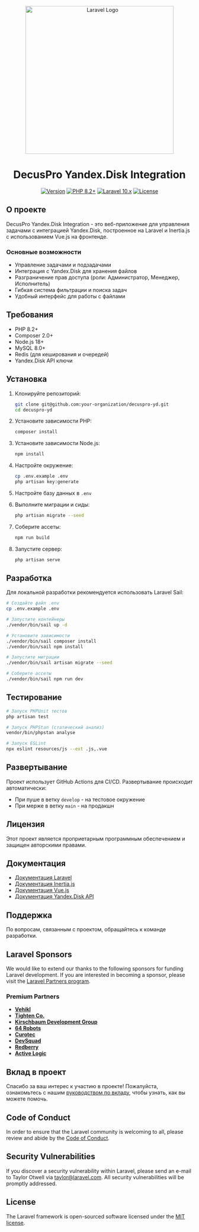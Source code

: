 <p align="center">
  <a href="https://laravel.com" target="_blank">
    <img src="https://raw.githubusercontent.com/laravel/art/master/logo-lockup/5%20SVG/2%20CMYK/1%20Full%20Color/laravel-logolockup-cmyk-red.svg" width="400" alt="Laravel Logo">
  </a>
  <h1 align="center">DecusPro Yandex.Disk Integration</h1>
</p>

<p align="center">
  <a href="#"><img src="https://img.shields.io/badge/version-1.0.0-blue" alt="Version"></a>
  <a href="#"><img src="https://img.shields.io/badge/php-8.2%2B-8892BF" alt="PHP 8.2+"></a>
  <a href="#"><img src="https://img.shields.io/badge/laravel-10.x-FF2D20" alt="Laravel 10.x"></a>
  <a href="#"><img src="https://img.shields.io/badge/license-MIT-blue.svg" alt="License"></a>
</p>

## О проекте

DecusPro Yandex.Disk Integration - это веб-приложение для управления задачами с интеграцией Yandex.Disk, построенное на Laravel и Inertia.js с использованием Vue.js на фронтенде.

### Основные возможности

- Управление задачами и подзадачами
- Интеграция с Yandex.Disk для хранения файлов
- Разграничение прав доступа (роли: Администратор, Менеджер, Исполнитель)
- Гибкая система фильтрации и поиска задач
- Удобный интерфейс для работы с файлами

## Требования

- PHP 8.2+
- Composer 2.0+
- Node.js 18+
- MySQL 8.0+
- Redis (для кеширования и очередей)
- Yandex.Disk API ключи

## Установка

1. Клонируйте репозиторий:
   ```bash
   git clone git@github.com:your-organization/decuspro-yd.git
   cd decuspro-yd
   ```

2. Установите зависимости PHP:
   ```bash
   composer install
   ```

3. Установите зависимости Node.js:
   ```bash
   npm install
   ```

4. Настройте окружение:
   ```bash
   cp .env.example .env
   php artisan key:generate
   ```

5. Настройте базу данных в `.env`

6. Выполните миграции и сиды:
   ```bash
   php artisan migrate --seed
   ```

7. Соберите ассеты:
   ```bash
   npm run build
   ```

8. Запустите сервер:
   ```bash
   php artisan serve
   ```

## Разработка

Для локальной разработки рекомендуется использовать Laravel Sail:

```bash
# Создайте файл .env
cp .env.example .env

# Запустите контейнеры
./vendor/bin/sail up -d

# Установите зависимости
./vendor/bin/sail composer install
./vendor/bin/sail npm install

# Запустите миграции
./vendor/bin/sail artisan migrate --seed

# Соберите ассеты
./vendor/bin/sail npm run dev
```

## Тестирование

```bash
# Запуск PHPUnit тестов
php artisan test

# Запуск PHPStan (статический анализ)
vendor/bin/phpstan analyse

# Запуск ESLint
npx eslint resources/js --ext .js,.vue
```

## Развертывание

Проект использует GitHub Actions для CI/CD. Развертывание происходит автоматически:
- При пуше в ветку `develop` - на тестовое окружение
- При мерже в ветку `main` - на продакшн

## Лицензия

Этот проект является проприетарным программным обеспечением и защищен авторскими правами.

## Документация

- [Документация Laravel](https://laravel.com/docs)
- [Документация Inertia.js](https://inertiajs.com/)
- [Документация Vue.js](https://vuejs.org/guide/)
- [Документация Yandex.Disk API](https://yandex.ru/dev/disk/api/concepts/)

## Поддержка

По вопросам, связанным с проектом, обращайтесь к команде разработки.

## Laravel Sponsors

We would like to extend our thanks to the following sponsors for funding Laravel development. If you are interested in becoming a sponsor, please visit the [Laravel Partners program](https://partners.laravel.com).

### Premium Partners

- **[Vehikl](https://vehikl.com)**
- **[Tighten Co.](https://tighten.co)**
- **[Kirschbaum Development Group](https://kirschbaumdevelopment.com)**
- **[64 Robots](https://64robots.com)**
- **[Curotec](https://www.curotec.com/services/technologies/laravel)**
- **[DevSquad](https://devsquad.com/hire-laravel-developers)**
- **[Redberry](https://redberry.international/laravel-development)**
- **[Active Logic](https://activelogic.com)**

## Вклад в проект

Спасибо за ваш интерес к участию в проекте! Пожалуйста, ознакомьтесь с нашим [руководством по вкладу](CONTRIBUTING.md), чтобы узнать, как вы можете помочь.

## Code of Conduct

In order to ensure that the Laravel community is welcoming to all, please review and abide by the [Code of Conduct](https://laravel.com/docs/contributions#code-of-conduct).

## Security Vulnerabilities

If you discover a security vulnerability within Laravel, please send an e-mail to Taylor Otwell via [taylor@laravel.com](mailto:taylor@laravel.com). All security vulnerabilities will be promptly addressed.

## License

The Laravel framework is open-sourced software licensed under the [MIT license](https://opensource.org/licenses/MIT).
